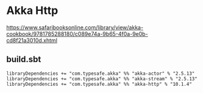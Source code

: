 # Akka Http

https://www.safaribooksonline.com/library/view/akka-cookbook/9781785288180/c089e74a-9b65-4f0a-9e0b-cd8f21a3010d.xhtml

## build.sbt

```
libraryDependencies += "com.typesafe.akka" %% "akka-actor" % "2.5.13"
libraryDependencies += "com.typesafe.akka" %% "akka-stream" % "2.5.13"
libraryDependencies += "com.typesafe.akka" %% "akka-http" % "10.1.4"
```
